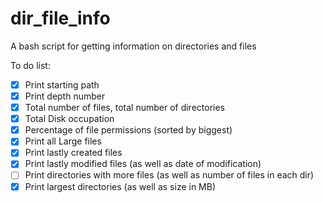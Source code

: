 # dir_file_info
A bash script for getting information on directories and files

To do list:
- [X] Print starting path
- [X] Print depth number
- [X] Total number of files, total number of directories
- [X] Total Disk occupation
- [X] Percentage of file permissions (sorted by biggest)
- [X] Print all Large files
- [X] Print lastly created files
- [X] Print lastly modified files (as well as date of modification)
- [ ] Print directories with more files (as well as number of files in each dir)
- [X] Print largest directories (as well as size in MB)
